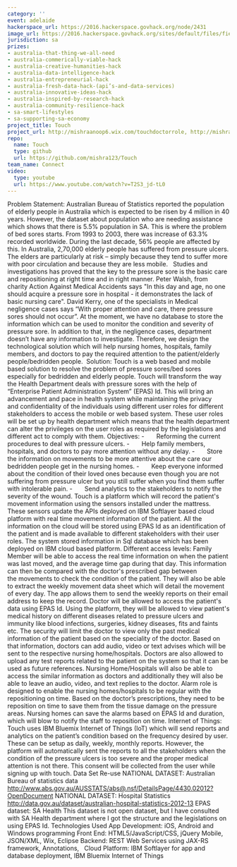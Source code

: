 ```yaml
---
category: ''
event: adelaide
hackerspace_url: https://2016.hackerspace.govhack.org/node/2431
image_url: https://2016.hackerspace.govhack.org/sites/default/files/field/image/6f1a23d9-be54-40cb-b172-00246e94a070.png
jurisdiction: sa
prizes:
- australia-that-thing-we-all-need
- australia-commerically-viable-hack
- australia-creative-humanities-hack
- australia-data-intelligence-hack
- australia-entrepreneurial-hack
- australia-fresh-data-hack-(api’s-and-data-services)
- australia-innovative-ideas-hack
- australia-inspired-by-research-hack
- australia-community-resilience-hack
- sa-smart-lifestyles
- sa-supporting-sa-economy
project_title: Touch
project_url: http://mishraanoop6.wix.com/touchdoctorrole, http://mishraanoop6.wix.com/copy-of-touchalarm
repo:
  name: Touch
  type: github
  url: https://github.com/mishra123/Touch
team_name: Connect
video:
  type: youtube
  url: https://www.youtube.com/watch?v=T2S3_jd-tL0
---
```


Problem Statement:
Australian Bureau of Statistics reported the population of elderly people in Australia which is expected to be risen by 4 million in 40 years. However, the dataset about population who are needing assistance which shows that there is 5.5% population in SA. This is where the problem of bed sores starts. From 1993 to 2003, there was increase of 63.3% recorded worldwide. During the last decade, 56% people are affected by this. In Australia, 2,70,000 elderly people has suffered from pressure ulcers. The elders are particularly at risk – simply because they tend to suffer more with poor circulation and because they are less mobile.  
Studies and investigations has proved that the key to the pressure sore is the basic care and repositioning at right time and in right manner. Peter Walsh, from charity Action Against Medical Accidents says "In this day and age, no one should acquire a pressure sore in hospital - it demonstrates the lack of basic nursing care". David Kerry, one of the specialists in Medical negligence cases says “With proper attention and care, there pressure sores should not occur”. At the moment, we have no database to store the information which can be used to monitor the condition and severity of pressure sore. In addition to that, in the negligence cases, department doesn’t have any information to investigate. Therefore, we design the technological solution which will help nursing homes, hospitals, family members, and doctors to pay the required attention to the patient/elderly people/bedridden people. 
Solution:
Touch is a web based and mobile based solution to resolve the problem of pressure sores/bed sores especially for bedridden and elderly people. Touch will transform the way the Health Department deals with pressure sores with the help of “Enterprise Patient Administration System” (EPAS) Id. This will bring an advancement and pace in health system while maintaining the privacy and confidentiality of the individuals using different user roles for different stakeholders to access the mobile or web based system. These user roles will be set up by health department which means that the health department can alter the privileges on the user roles as required by the legislations and different act to comply with them.
Objectives:
-       Reforming the current procedures to deal with pressure ulcers.
-       Help family members, hospitals, and doctors to pay more attention without any delay.
-       Store the information on movements to be more attentive about the care our bedridden people get in the nursing homes.
-       Keep everyone informed about the condition of their loved ones because even though you are not suffering from pressure ulcer but you still suffer when you find them suffer with intolerable pain.
-       Send analytics to the stakeholders to notify the severity of the wound.
Touch is a platform which will record the patient's movement information using the sensors installed under the mattress. These sensors update the APIs deployed on IBM Softlayer based cloud platform with real time movement information of the patient. All the information on the cloud will be stored using EPAS Id as an identification of the patient and is made available to different stakeholders with their user roles. The system stored information in Sql database which has been deployed on IBM cloud based platform.
Different access levels:
Family Member will be able to access the real time information on when the patient was last moved, and the average time gap during that day. This information can then be compared with the doctor's prescribed gap between the movements to check the condition of the patient. They will also be able to extract the weekly movement data sheet which will detail the movement of every day. The app allows them to send the weekly reports on their email address to keep the record.
Doctor will be allowed to access the patient's data using EPAS Id. Using the platform, they will be allowed to view patient's medical history on different diseases related to pressure ulcers and immunity like blood infections, surgeries, kidney diseases, fits and faints etc. The security will limit the doctor to view only the past medical information of the patient based on the speciality of the doctor. Based on that information, doctors can add audio, video or text advises which will be sent to the respective nursing home/hospitals. Doctors are also allowed to upload any test reports related to the patient on the system so that it can be used as future references.
Nursing Home/Hospitals will also be able to access the similar information as doctors and additionally they will also be able to leave an audio, video, and text replies to the doctor.
Alarm role is designed to enable the nursing homes/hospitals to be regular with the repositioning on time. Based on the doctor’s prescriptions, they need to be reposition on time to save them from the tissue damage on the pressure areas. Nursing homes can save the alarms based on EPAS Id and duration, which will blow to notify the staff to reposition on time.
Internet of Things:
Touch uses IBM Bluemix Internet of Things (IoT) which will send reports and analytics on the patient’s condition based on the frequency desired by user. These can be setup as daily, weekly, monthly reports. However, the platform will automatically sent the reports to all the stakeholders when the condition of the pressure ulcers is too severe and the proper medical attention is not there. This consent will be collected from the user while signing up with touch.
Data Set Re-use
NATIONAL DATASET: Australian Bureau of statistics data
http://www.abs.gov.au/AUSSTATS/abs@.nsf/DetailsPage/4430.02012?OpenDocument
NATIONAL DATASET: Hospital Statistics
http://data.gov.au/dataset/australian-hospital-statistics-2012-13
EPAS dataset: SA Health
This dataset is not open dataset, but I have consulted with SA Health department where I got the structure and the legislations on using EPAS Id.
Technologies Used
App Development: iOS, Android and Windows programming
Front End: HTML5/JavaScript/CSS, jQuery Mobile, JSON/XML, Wix, Eclipse
Backend: REST Web Services using JAX-RS framework, Annotations,  
Cloud Platform: IBM Softlayer for app and database deployment, IBM Bluemix Internet of Things